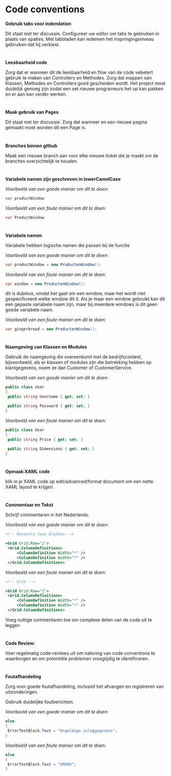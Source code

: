# Code conventions

**Gebruik tabs voor indendation**

Dit staat niet ter discussie. Configureer uw editor om tabs te gebruiken in plaats van spaties. Met tabbladen kan iedereen het inspringingsniveau gebruiken dat hij verkiest.

# 

 **Leesbaarheid code**

Zorg dat er wanneer dit de leesbaarheid en flow van de code vebetert gebruik te maken van Controllers en Methodes. Zorg dat mappen van Klassen, Methodes en Controllers goed gescheiden wordt. Het project moet duidelijk genoeg zijn zodat een set nieuwe programeurs het op kan pakken en er aan kan verder werken. 

#

**Maak gebruik van Pages**

Dit staat niet ter discussie. Zorg dat wanneer en een nieuwe pagina gemaakt moet worden dit een Page is.

#

**Branches binnen github**

Maak een nieuwe branch aan voor elke nieuwe ticket die je maakt om de branches overzichtelijk te houden.

#

**Variabele namen zijn geschreven in lowerCamelCase**

*Voorbeeld van een goede manier om dit te doen:*
```C#
var productWindow
```
*Voorbeeld van een foute manier om dit te doen:*
```C#
var ProductWindow
```

# 

**Variabele namen**

Variabele hebben logische namen die passen bij de functie

*Voorbeeld van een goede manier om dit te doen:*
```C#
var productWindow = new ProductenWindow();
```

*Voorbeeld van een foute manier om dit te doen:*
```C#
var window = new ProductenWindow();
```
dit is dubieus, omdat het gaat om een window, maar het wordt niet gespecificeerd welke window dit it. Als je maar een window gebruikt kan dit een gepaste variabele naam zijn, maar bij meerdere windows is dit geen goede variabele naam.

*Voorbeeld van een foute manier om dit te doen:*
```C#
var gingerbread = new ProductenWindow();
```
#

 **Naamgeving van Klassen en Modules**
   
   Gebruik de naamgeving die overeenkomt met de bedrijfscontext, bijvoorbeeld, als er klassen of modules zijn die betrekking hebben op klantgegevens, noem ze dan Customer of CustomerService.

   *Voorbeeld van een goede manier om dit te doen:*
   ```C#
  public class User
  {
    public string Username { get; set; }

    public string Password { get; set; }  
  }
  ```

  *Voorbeeld van een foute manier om dit te doen:*
   ```C#
  public class User
  {
    public string Price { get; set; }
    
    public string Dimensions { get; set; }  
  }
  ```
  #

  **Opmaak XAML code**
  
  klik in je XAML code op edit/advanced/format document om een nette XAML layout te krijgen.
  #

 **Commentaar en Tekst**
  
  Schrijf commentaren in het Nederlands.

  *Voorbeeld van een goede manier om dit te doen:*
   ```XML
  <!-- Bovenste twee blokken -->

  <Grid Grid.Row="2">
    <Grid.ColumnDefinitions>
        <ColumnDefinition Width="*" />
        <ColumnDefinition Width="*" />
    </Grid.ColumnDefinitions>
  ```
  *Voorbeeld van een foute manier om dit te doen:*
   ```XML
  <!-- blok -->

  <Grid Grid.Row="2">
    <Grid.ColumnDefinitions>
        <ColumnDefinition Width="*" />
        <ColumnDefinition Width="*" />
    </Grid.ColumnDefinitions>
  ```
  Voeg nuttige commentaren toe om complexe delen van de code uit te leggen

  #

 **Code Review:**
  
  Voer regelmatig code-reviews uit om naleving van code conventions te waarborgen en om potentiële problemen vroegtijdig te identificeren.

  #

 **Foutafhandeling**
  
  Zorg voor goede foutafhandeling, inclusief het afvangen en registreren van uitzonderingen.

  Gebruik duidelijke foutberichten.

  *Voorbeeld van een goede manier om dit te doen:*
   ```C#
  else
  {
    ErrorTextBlock.Text = "Ongeldige inloggegevens";
  }
  ```

  *Voorbeeld van een foute manier om dit te doen:*
   ```C#
  else
  {
    ErrorTextBlock.Text = "ERROR";
  }
  ```

  #


